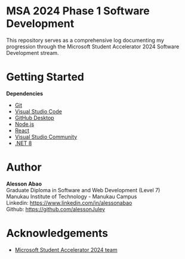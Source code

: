 # MSA 2024 Phase 1 Software Development
This repository serves as a comprehensive log documenting my progression through the Microsoft Student Accelerator 2024 Software Development stream.

# Getting Started
**Dependencies**
* [Git](https://git-scm.com/downloads)
* [Visual Studio Code](https://code.visualstudio.com/Download)
* [GitHub Desktop](https://desktop.github.com/)
* [Node.js](https://nodejs.org/en/download)
* [React](https://create-react-app.dev/docs/getting-started/)
* [Visual Studio Community](https://visualstudio.microsoft.com/vs/community/)
* [.NET 8](https://dotnet.microsoft.com/en-us/download)


# Author
**Alesson Abao**<br>
Graduate Diploma in Software and Web Development (Level 7)<br>
Manukau Institute of Technology - Manukau Campus <br>
Linkedin: https://www.linkedin.com/in/alessonabao <br>
Github: https://github.com/alessonJuley <br>

# Acknowledgements
* [Microsoft Student Accelerator 2024 team](https://github.com/NZMSA/2024-Phase-1)
